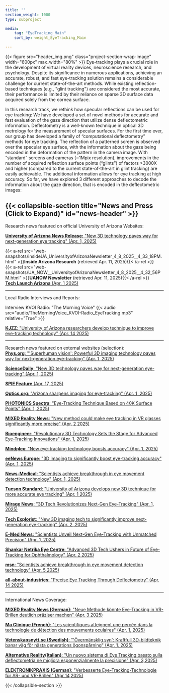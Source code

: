 ```yaml
---
title: ''
section_weight: 1000
type: subproject

media:
    tag: "EyeTracking_Main"
    sort_by: weight_EyeTracking_Main

---
```

{{< figure src="header_img.png" class="project-section-wrap-image" width="600px" max_width="80%" >}}
Eye-tracking plays a crucial role in the development of virtual reality devices, neuroscience research, and psychology. Despite its significance in numerous applications, achieving an accurate, robust, and fast eye-tracking solution remains a considerable challenge for current state-of-the-art methods. While existing reflection-based techniques (e.g., "glint tracking") are considered the most accurate, their performance is limited by their reliance on sparse 3D surface data acquired solely from the cornea surface. 

In this research track, we rethink how specular reflections can be used for eye tracking: We have developed a set of novel methods for accurate and fast evaluation of the gaze direction that utilize dense deflectometric information. Deflectometry is a well-known technique in optical 3D metrology for the measurement of specular surfaces. For the first time ever, our group has developed a family of “computational deflectometry” methods for eye tracking.  The reflection of a patterned screen is observed over the specular eye surface, with the information about the gaze being encoded in the deformation of the pattern in the camera image. With “standard” screens and cameras (~1Mpix resolution), improvements in the number of acquired reflection surface points (“glints”) of factors >3000X and higher (compared to the current state-of-the-art in glint tracking) are easily achievable. The additional information allows for eye tracking at high accuracy. So far, we have explored 3 different approaches to decode the information about the gaze direction, that is encoded in the deflectometric images: 

{{< collapsible-section title="News and Press (Click to Expand)" id="news-header" >}}
--------  
Research news featured on official University of Arizona Websites: 

[**University of Arizona News Release:** "New 3D technology paves way for next-generation eye tracking" (Apr. 1, 2025)](https://news.arizona.edu/news/new-3d-technology-paves-way-next-generation-eye-tracking)

{{< a-rel src="web-snapshots/InsideUA_UniversityofArizonaNewsletter_4_8_2025__4_33_18PM.html" >}}**Inside Arizona Research** (retrieved Apr. 11, 2025){{< /a-rel >}}   
{{< a-rel src="web-snapshots/UA_NOW__UniversityofArizonaNewsletter_4_8_2025__4_32_56PM.html" >}}**UANOW Newsletter** (retrieved Apr. 11, 2025){{< /a-rel >}}   
[**Tech Launch Arizona** (Apr. 1 2025)](https://techlaunch.arizona.edu/news/new-3d-technology-paves-way-next-generation-eye-tracking)

-------- 
Local Radio Interviews and Reports:  

Interview KVOI Radio: "The Morning Voice" 
{{< audio src="audio/TheMorningVoice_KVOI-Radio_EyeTracking.mp3" relative="True" >}}

[**KJZZ**: "University of Arizona researchers develop technique to improve eye-tracking technology" (Apr. 14 2025)](https://www.kjzz.org/education/2025-04-14/university-of-arizona-researchers-develop-technique-to-improve-eye-tracking-technology)

--------  
Research news featured on external websites (selection):  
[**Phys.org**: "'Superhuman vision': Powerful 3D imaging technology paves way for next-generation eye-tracking" (Apr. 1, 2025)](https://phys.org/news/2025-03-superhuman-vision-powerful-3d-imaging.html)  

[**ScienceDaily**: "New 3D technology paves way for next-generation eye-tracking" (Apr. 1, 2025)](https://www.sciencedaily.com/releases/2025/04/250401131530.htm) 

[**SPIE Feature** (Apr. 17, 2025)](https://www.linkedin.com/posts/spie_researchers-at-the-university-of-arizona-activity-7318746334084116480-1Hgz/?utm_source=share&utm_medium=member_android&rcm=ACoAACeIZlgBXc4HXy54dsYMarkw2HjukiFomc8)  

[**Optics.org**: "Arizona sharpens imaging for eye-tracking" (Apr. 1, 2025)](https://optics.org/news/16/4/5)    

[**PHOTONICS Spectra**: "Eye-Tracking Technique Based on 40K Surface Points" (Apr. 1, 2025)](https://www.photonics.com/Articles/Eye-Tracking_Technique_Based_on_40K_Surface_Points/p5/a70887)    

[**MIXED Reality News**: "New method could make eye tracking in VR glasses significantly more precise" (Apr. 2 2025)](https://mixed-news.com/en/new-eye-tracking-method-could-dramatically-improve-vr-headset-accuracy/)  

[**Bioengineer**: "Revolutionary 3D Technology Sets the Stage for Advanced Eye-Tracking Innovations" (Apr. 1, 2025)](https://bioengineer.org/revolutionary-3d-technology-sets-the-stage-for-advanced-eye-tracking-innovations/)  

[**Mindplex**: "New eye-tracking technology boosts accuracy" (Apr. 1, 2025)](https://magazine.mindplex.ai/mp_news/new-eye-tracking-technology-boosts-accuracy/)  

[**eeNews Europe**: "3D imaging to significantly boost eye-tracking accuracy" (Apr. 1, 2025)](https://www.eenewseurope.com/en/3d-imaging-to-significantly-boost-eye-tracking-accuracy/)  

[**News-Medical**: "Scientists achieve breakthrough in eye movement detection technology" (Apr. 1, 2025)](https://www.news-medical.net/news/20250401/Scientists-achieve-breakthrough-in-eye-movement-detection-technology.aspx)  

[**Tucson Standard**: "University of Arizona develops new 3D technique for more accurate eye tracking" (Apr. 1 2025)](https://tucsonstandard.com/stories/670754672-university-of-arizona-develops-new-3d-technique-for-more-accurate-eye-tracking)  

[**Mirage News**: "3D Tech Revolutionizes Next-Gen Eye-Tracking" (Apr. 1, 2025)](https://www.miragenews.com/3d-tech-revolutionizes-next-gen-eye-tracking-1436542/)

[**Tech Explorist**: "New 3D imaging tech to significantly improve next-generation eye-tracking" (Apr. 2, 2025)](https://www.techexplorist.com/new-3d-imaging-tech-significantly-improve-next-generation-eye-tracking/98508/)  

[**E-Med News**: "Scientists Unveil Next-Gen Eye-Tracking with Unmatched Precision" (Apr. 1, 2025)](https://emed.news/scientists-unveil-next-gen-eye-tracking-with-unmatched-precision/)  

[**Shankar Netrika Eye Centre**: "Advanced 3D Tech Ushers in Future of Eye-Tracking for Ophthalmology" (Apr. 2 2025)](https://shankarnetrika.com/advanced-3d-tech-ushers-in-future-of-eye-tracking-for-ophthalmology/)

[**msn**: "Scientists achieve breakthrough in eye movement detection technology" (Apr. 5 2025)](https://www.msn.com/en-gb/health/other/scientists-achieve-breakthrough-in-eye-movement-detection-technology/ar-AA1C4u0l)

[**all-about-industries**: "Precise Eye Tracking Through Deflectometry" (Apr. 14 2025)](https://www.all-about-industries.com/eye-tracking-technology-improvement-ar-vr-glasses-a-1bff0a2083e6ab1dc02d30de67359614/)




--------  
International News Coverage:

[**MIXED Reality News (German)**: "Neue Methode könnte Eye-Tracking in VR-Brillen deutlich präziser machen" (Apr. 3 2025)](https://mixed.de/neue-methode-koennte-eye-tracking-in-vr-brillen-deutlich-praeziser-machen/)  

[**Ma Clinique (French)**: "Les scientifiques atteignent une percée dans la technologie de détection des mouvements oculaires" (Apr. 1, 2025)](https://ma-clinique.fr/les-scientifiques-atteignent-une-percee-dans-la-technologie-de-detection-des-mouvements-oculaires)  

[**Vetenskapsnytt.se (Swedish)**: "'Övermänsklig syn': Kraftfull 3D-bildteknik banar väg för nästa generations ögonspårning" (Apr. 1, 2025)](https://www.vetenskapsnytt.se/overmansklig-syn-kraftfull-3d-bildteknik-banar-vag-for-nasta-generations-ogonsparning/)

[**Alternative Reality(Italian)**: "Un nuovo sistema di Eye Tracking basato sulla deflectometria ne migliora esponenzialmente la precisione" (Apr. 3,2025)](https://alternativereality.it/un-nuovo-sistema-di-eye-tracking-basato-sulla-deflectometria-ne-migliora-esponenzialmente-la-precisione/)

[**ELEKTRONIKPRAXIS (German)**: "Verbesserte Eye-Tracking-Technologie für AR- und VR-Brillen" (Apr 14,2025)](https://www.elektronikpraxis.de/eye-tracking-technologie-verbesserung-ar-vr-brillen-a-155180e703cebb47d51cd6c33f64e76b/)

{{< /collapsible-section >}} 



